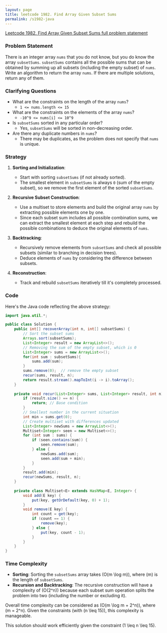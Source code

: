 ```yaml
---
layout: page
title: leetcode 1982. Find Array Given Subset Sums
permalink: /s1982-java
---
```

[Leetcode 1982. Find Array Given Subset Sums full problem statement](https://algoadvance.github.io/algoadvance/l1982)
### Problem Statement
There is an integer array `nums` that you do not know, but you do know the array `subsetSums`. `subsetSums` contains all the possible sums that can be obtained by summing up all subsets (including the empty subset) of `nums`. Write an algorithm to return the array `nums`. If there are multiple solutions, return any of them.

### Clarifying Questions
- What are the constraints on the length of the array `nums`?
  - `1 <= nums.length <= 15`
- What are the constraints on the elements of the array `nums`?
  - `-10^9 <= nums[i] <= 10^9`
- Is `subsetSums` sorted in any particular order?
  - Yes, `subsetSums` will be sorted in non-decreasing order.
- Are there any duplicate numbers in `nums`?
  - There may be duplicates, as the problem does not specify that `nums` is unique.

### Strategy
1. **Sorting and Initialization**:
    - Start with sorting `subsetSums` (if not already sorted).
    - The smallest element in `subsetSums` is always `0` (sum of the empty subset), so we remove the first element of the sorted `subsetSums`.

2. **Recursive Subset Construction**:
    - Use a multiset to store elements and build the original array `nums` by extracting possible elements one by one.
    - Since each subset sum includes all possible combination sums, we can extract the smallest element at each step and rebuild the possible combinations to deduce the original elements of `nums`.

3. **Backtracking**:
    - Recursively remove elements from `subsetSums` and check all possible subsets (similar to branching in decision trees).
    - Deduce elements of `nums` by considering the difference between subsets.

4. **Reconstruction**:
    - Track and rebuild `subsetSums` iteratively till it's completely processed.

### Code

Here's the Java code reflecting the above strategy:

```java
import java.util.*;

public class Solution {
    public int[] recoverArray(int n, int[] subsetSums) {
        // Sort the subset sums
        Arrays.sort(subsetSums);
        List<Integer> result = new ArrayList<>();
        // Removing the sum of the empty subset, which is 0
        List<Integer> sums = new ArrayList<>();
        for(int sum : subsetSums){
            sums.add(sum);
        }
        sums.remove(0);  // remove the empty subset
        recur(sums, result, n);
        return result.stream().mapToInt(i -> i).toArray();
    }
    
    private void recur(List<Integer> sums, List<Integer> result, int n) {
        if (result.size() == n) {
            return; // Base condition
        }
        // Smallest number in the current situation
        int min = sums.get(0);
        // Create multiset with differences updated
        List<Integer> newSums = new ArrayList<>();
        Multiset<Integer> seen = new Multiset<>();
        for (int sum : sums) {
            if (seen.contains(sum)) {
                seen.remove(sum);
            } else {
                newSums.add(sum);
                seen.add(sum + min);
            }
        }
        result.add(min);
        recur(newSums, result, n);
    }
    
    private class Multiset<E> extends HashMap<E, Integer> {
        void add(E key) {
            put(key, getOrDefault(key, 0) + 1);
        }
        void remove(E key) {
            int count = get(key);
            if (count == 1) {
                remove(key);
            } else {
                put(key, count - 1);
            }
        }
    }
}
```

### Time Complexity
- **Sorting**: Sorting the `subsetSums` array takes \(O(m \log m)\), where \(m\) is the length of `subsetSums`.
- **Recursion and Backtracking**: The recursive construction will have a complexity of \(O(2^n)\) because each subset sum operation splits the problem into two (including the number or excluding it).

Overall time complexity can be considered as \(O(m \log m + 2^n)\), where \(m = 2^n\). Given the constraints (with \(n \leq 15\)), this complexity is manageable.

This solution should work efficiently given the constraint \(1 \leq n \leq 15\).